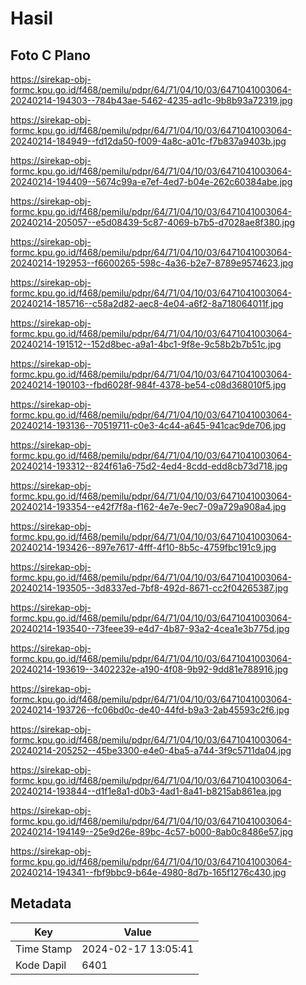 # Hasil

## Foto C Plano

https://sirekap-obj-formc.kpu.go.id/f468/pemilu/pdpr/64/71/04/10/03/6471041003064-20240214-194303--784b43ae-5462-4235-ad1c-9b8b93a72319.jpg

https://sirekap-obj-formc.kpu.go.id/f468/pemilu/pdpr/64/71/04/10/03/6471041003064-20240214-184949--fd12da50-f009-4a8c-a01c-f7b837a9403b.jpg

https://sirekap-obj-formc.kpu.go.id/f468/pemilu/pdpr/64/71/04/10/03/6471041003064-20240214-194409--5674c99a-e7ef-4ed7-b04e-262c60384abe.jpg

https://sirekap-obj-formc.kpu.go.id/f468/pemilu/pdpr/64/71/04/10/03/6471041003064-20240214-205057--e5d08439-5c87-4069-b7b5-d7028ae8f380.jpg

https://sirekap-obj-formc.kpu.go.id/f468/pemilu/pdpr/64/71/04/10/03/6471041003064-20240214-192953--f6600265-598c-4a36-b2e7-8789e9574623.jpg

https://sirekap-obj-formc.kpu.go.id/f468/pemilu/pdpr/64/71/04/10/03/6471041003064-20240214-185716--c58a2d82-aec8-4e04-a6f2-8a718064011f.jpg

https://sirekap-obj-formc.kpu.go.id/f468/pemilu/pdpr/64/71/04/10/03/6471041003064-20240214-191512--152d8bec-a9a1-4bc1-9f8e-9c58b2b7b51c.jpg

https://sirekap-obj-formc.kpu.go.id/f468/pemilu/pdpr/64/71/04/10/03/6471041003064-20240214-190103--fbd6028f-984f-4378-be54-c08d368010f5.jpg

https://sirekap-obj-formc.kpu.go.id/f468/pemilu/pdpr/64/71/04/10/03/6471041003064-20240214-193136--70519711-c0e3-4c44-a645-941cac9de706.jpg

https://sirekap-obj-formc.kpu.go.id/f468/pemilu/pdpr/64/71/04/10/03/6471041003064-20240214-193312--824f61a6-75d2-4ed4-8cdd-edd8cb73d718.jpg

https://sirekap-obj-formc.kpu.go.id/f468/pemilu/pdpr/64/71/04/10/03/6471041003064-20240214-193354--e42f7f8a-f162-4e7e-9ec7-09a729a908a4.jpg

https://sirekap-obj-formc.kpu.go.id/f468/pemilu/pdpr/64/71/04/10/03/6471041003064-20240214-193426--897e7617-4fff-4f10-8b5c-4759fbc191c9.jpg

https://sirekap-obj-formc.kpu.go.id/f468/pemilu/pdpr/64/71/04/10/03/6471041003064-20240214-193505--3d8337ed-7bf8-492d-8671-cc2f04265387.jpg

https://sirekap-obj-formc.kpu.go.id/f468/pemilu/pdpr/64/71/04/10/03/6471041003064-20240214-193540--73feee39-e4d7-4b87-93a2-4cea1e3b775d.jpg

https://sirekap-obj-formc.kpu.go.id/f468/pemilu/pdpr/64/71/04/10/03/6471041003064-20240214-193619--3402232e-a190-4f08-9b92-9dd81e788916.jpg

https://sirekap-obj-formc.kpu.go.id/f468/pemilu/pdpr/64/71/04/10/03/6471041003064-20240214-193726--fc06bd0c-de40-44fd-b9a3-2ab45593c2f6.jpg

https://sirekap-obj-formc.kpu.go.id/f468/pemilu/pdpr/64/71/04/10/03/6471041003064-20240214-205252--45be3300-e4e0-4ba5-a744-3f9c5711da04.jpg

https://sirekap-obj-formc.kpu.go.id/f468/pemilu/pdpr/64/71/04/10/03/6471041003064-20240214-193844--d1f1e8a1-d0b3-4ad1-8a41-b8215ab861ea.jpg

https://sirekap-obj-formc.kpu.go.id/f468/pemilu/pdpr/64/71/04/10/03/6471041003064-20240214-194149--25e9d26e-89bc-4c57-b000-8ab0c8486e57.jpg

https://sirekap-obj-formc.kpu.go.id/f468/pemilu/pdpr/64/71/04/10/03/6471041003064-20240214-194341--fbf9bbc9-b64e-4980-8d7b-165f1276c430.jpg


## Metadata

| Key        | Value               |
| ---------- | ------------------- |
| Time Stamp | 2024-02-17 13:05:41 |
| Kode Dapil | 6401                |




